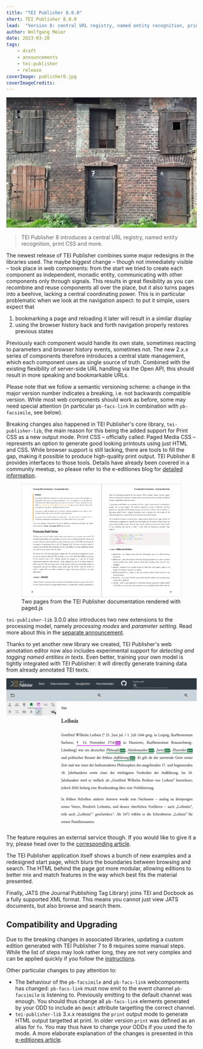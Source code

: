 ```yaml
---
title: "TEI Publisher 8.0.0"
short: TEI Publisher 8.0.0
lead:  "Version 8: central URL registry, named entity recognition, print CSS and more"
author: Wolfgang Meier
date: 2023-03-28
tags:
    - draft
    - announcements
    - tei-publisher
    - release
coverImage: publisher8.jpg
coverImageCredits: 
---
```


![](/img/publisher8-big.jpg)

> TEI Publisher 8 introduces a central URL registry, named entity recognition, print CSS and more.

The newest release of TEI Publisher combines some major redesigns in the libraries used. The maybe biggest change – though not immediately visible – took place in web components: from the start we tried to create each component as independent, monadic entity, communicating with other components only through signals. This results in great flexibility as you can recombine and reuse components all over the place, but it also turns pages into a beehive, lacking a central coordinating power. This is in particular problematic when we look at the navigation aspect: to put it simple, users expect that

1. bookmarking a page and reloading it later will result in a similar display
2. using the browser history back and forth navigation properly restores previous states

Previously each component would handle its own state, sometimes reacting to parameters and browser history events, sometimes not. The new 2.x.x series of components therefore introduces a central state management, which each component uses as single source of truth. Combined with the existing flexibility of server-side URL handling via the Open API, this should result in more speaking and bookmarkable URLs.

Please note that we follow a semantic versioning scheme: a change in the major version number indicates a breaking, i.e. not backwards compatible version. While most web components should work as before, some may need special attention (in particular `pb-facs-link` in combination with `pb-facsimile`, see below).

Breaking changes also happened in TEI Publisher's core library, `tei-publisher-lib`, the main reason for this being the added support for Print CSS as a new output mode. Print CSS – officially called: Paged Media CSS – represents an option to generate good looking printouts using just HTML and CSS. While browser support is still lacking, there are tools to fill the gap, making it possible to produce high-quality print output. TEI Publisher 8 provides interfaces to those tools. Details have already been covered in a community meetup, so please refer to the e-editiones blog for [detailed information](https://www.e-editiones.org/posts/print-css/).

<figure>
    <img src="/img/tei-publisher-docs-printcss.png">
    <figcaption>Two pages from the TEI Publisher documentation rendered with paged.js</figcaption>
</figure>

`tei-publisher-lib` 3.0.0 also introduces two new extensions to the processing model, namely _processing modes_ and _parameter setting_. Read more about this in the [separate announcement](https://www.e-editiones.org/posts/tei-publisher-lib-3/).

Thanks to yet another new library we created, TEI Publisher's web annotation editor now also includes experimental support for _detecting and tagging named entities in texts_. Even better, training your own model is tightly integrated with TEI Publisher: it will directly generate training data from already annotated TEI texts.

![NER in action](/img/wikipedia.gif)

The feature requires an external service though. If you would like to give it a try, please head over to the [corresponding article](https://www.e-editiones.org/posts/names-sell-named-entity-recognition-in-tei-publisher/).

The TEI Publisher application itself shows a bunch of new examples and a redesigned start page, which blurs the boundaries between browsing and search. The HTML behind the page got more modular, allowing editions to better mix and match features in the way which best fits the material presented.

Finally, JATS (the Journal Publishing Tag Library) joins TEI and Docbook as a fully supported XML format. This means you cannot just view JATS documents, but also browse and search them.

## Compatibility and Upgrading

Due to the breaking changes in associated libraries, updating a custom edition generated with TEI Publisher 7 to 8 requires some manual steps. While the list of steps may look rather long, they are not very complex and can be applied quickly if you follow the [instructions](https://teipublisher.com/exist/apps/tei-publisher/doc/documentation.xml#upgrade7-8).

Other particular changes to pay attention to:

* The behaviour of the `pb-facsimile` and `pb-facs-link` webcomponents has changed: `pb-facs-link` must now emit to the event channel `pb-facsimile` is listening to. Previously emitting to the default channel was enough. You should thus change all `pb-facs-link` elements generated by your ODD to include an `@emit` attribute targetting the correct channel.
* `tei-publisher-lib` 3.x.x reassigns the `print` output mode to generate HTML output targetted at print. In older version `print` was defined as an alias for `fo`. You may thus have to change your ODDs if you used the fo mode. A more elaborate explanation of the changes is presented in this [e-editiones article](https://www.e-editiones.org/posts/tei-publisher-lib-3/).